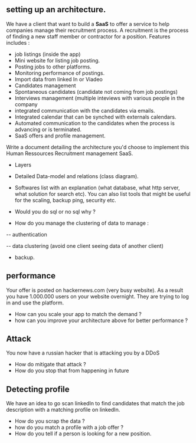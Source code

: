 ## setting up an architecture.

We have a client that want to build a **SaaS** to offer a service to help companies manage their recruitment process. A recruitment is the process of finding a new staff member or contractor for a position. Features includes : 

- job listings (inside the app)
- Mini website for listing job posting.
- Posting jobs to other platforms.
- Monitoring performance of postings.
- Import data from linked In or Viadeo
- Candidates management
- Spontaneous candidates (candidate not coming from job postings)
- Interviews management (multiple inteviews with various people in the company
- integrated communication with the candidates via emails.
- Integrated calendar that can be synched with externals calendars.
- Automated communication to the candidates when the process is advancing or is terminated.
- SaaS offers and profile management.


Write a document detailing the architecture you'd choose to implement this Human Ressources Recruitment management SaaS.
- Layers
- Detailed Data-model and relations (class diagram).
- Softwares list with an explanation (what database, what http server, what solution for search etc). You can also list tools that might be useful for the scaling, backup ping, security etc.
- Would you do sql or no sql why ?

- How do you manage the clustering of data to manage :

-- authentication

-- data clustering (avoid one client seeing data of another client)

- backup.


## performance

Your offer is posted on hackernews.com (very busy website). As a result you have 1.000.000 users on your website overnight. They are trying to log in and use the platform.
- How can you scale your app to match the demand ?
- how can you improve your architecture above for better performance ?


## Attack

You now have a russian hacker that is attacking you by a DDoS

- How do mitigate that attack ?
- How do you stop that from happening in future


## Detecting profile 

We have an idea to go scan linkedIn to find candidates that match the job description with a matching profile on linkedIn. 
- How do you scrap the data ? 
- how do you match a profile with a job offer ?
- How do you tell if a person is looking for a new position.

